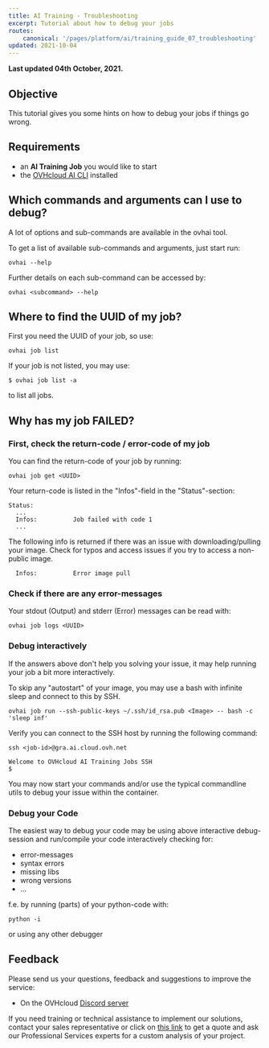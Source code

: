 ```yaml
---
title: AI Training - Troubleshooting
excerpt: Tutorial about how to debug your jobs
routes:
    canonical: '/pages/platform/ai/training_guide_07_troubleshooting'
updated: 2021-10-04
---
```


**Last updated 04th October, 2021.**

## Objective

This tutorial gives you some hints on how to debug your jobs if things go wrong.

## Requirements

-   an **AI Training Job** you would like to start
-   the [OVHcloud AI CLI](/pages/platform/ai/cli_10_howto_install_cli) installed

## Which commands and arguments can I use to debug?

A lot of options and sub-commands are available in the ovhai tool.

To get a list of available sub-commands and arguments, just start run:

``` {.bash}
ovhai --help
```

Further details on each sub-command can be accessed by:

``` {.bash}
ovhai <subcommand> --help
```

## Where to find the UUID of my job?

First you need the UUID of your job, so use:

``` {.bash}
ovhai job list
```

If your job is not listed, you may use:

``` {.bash}
$ ovhai job list -a
```

to list all jobs.

## Why has my job FAILED?

### First, check the return-code / error-code of my job

You can find the return-code of your job by running:

``` {.bash}
ovhai job get <UUID>
```

Your return-code is listed in the "Infos"-field in the "Status"-section:

``` {.bash}
Status:
  ...
  Infos:          Job failed with code 1
  ...
```

The following info is returned if there was an issue with downloading/pulling your image.
Check for typos and access issues if you try to access a non-public image.

``` {.bash}
  Infos:          Error image pull
```

### Check if there are any error-messages

Your stdout (Output) and stderr (Error) messages can be read with:

``` {.bash}
ovhai job logs <UUID>
```

### Debug interactively

If the answers above don't help you solving your issue, it may help running your job a bit more interactively.

To skip any "autostart" of your image, you may use a bash with infinite sleep and connect to this by SSH.

``` {.bash}
ovhai job run --ssh-public-keys ~/.ssh/id_rsa.pub <Image> -- bash -c 'sleep inf'
```

Verify you can connect to the SSH host by running the following command:

``` {.bash}
ssh <job-id>@gra.ai.cloud.ovh.net

Welcome to OVHcloud AI Training Jobs SSH
$
```

You may now start your commands and/or use the typical commandline utils to debug your issue within the container.

### Debug your Code

The easiest way to debug your code may be using above interactive debug-session and run/compile your code interactively checking for:

-   error-messages
-   syntax errors
-   missing libs
-   wrong versions
-   ...

f.e. by running (parts) of your python-code with:

``` {.bash}
python -i
```

or using any other debugger

## Feedback

Please send us your questions, feedback and suggestions to improve the service:

- On the OVHcloud [Discord server](https://discord.com/invite/vXVurFfwe9)

If you need training or technical assistance to implement our solutions, contact your sales representative or click on [this link](https://www.ovhcloud.com/de/professional-services/) to get a quote and ask our Professional Services experts for a custom analysis of your project. 
